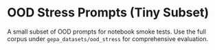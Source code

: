 # OOD Stress Prompts (Tiny Subset)

A small subset of OOD prompts for notebook smoke tests. Use the full corpus
under `gepa_datasets/ood_stress` for comprehensive evaluation.
